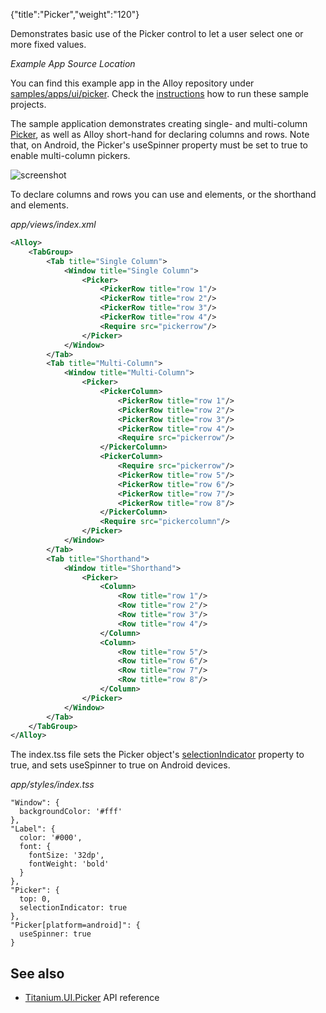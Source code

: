 {"title":"Picker","weight":"120"}

Demonstrates basic use of the Picker control to let a user select one or more fixed values.

*Example App Source Location*

You can find this example app in the Alloy repository under [samples/apps/ui/picker](https://github.com/appcelerator/alloy/tree/master/samples/apps/ui/picker). Check the [instructions](/docs/appc/Alloy_Framework/Alloy_Guide/Alloy_Test_Apps/) how to run these sample projects.

The sample application demonstrates creating single- and multi-column [Picker](#!/api/Titanium.UI.Picker), as well as Alloy short-hand for declaring columns and rows. Note that, on Android, the Picker's useSpinner property must be set to true to enable multi-column pickers.

![screenshot](/Images/appc/download/attachments/41845763/screenshot.png)

To declare columns and rows you can use <PickerRow/> and <PickerColumn/> elements, or the shorthand <Row/> and <Column/> elements.

*app/views/index.xml*

```xml
<Alloy>
    <TabGroup>
        <Tab title="Single Column">
            <Window title="Single Column">
                <Picker>
                    <PickerRow title="row 1"/>
                    <PickerRow title="row 2"/>
                    <PickerRow title="row 3"/>
                    <PickerRow title="row 4"/>
                    <Require src="pickerrow"/>
                </Picker>
            </Window>
        </Tab>
        <Tab title="Multi-Column">
            <Window title="Multi-Column">
                <Picker>
                    <PickerColumn>
                        <PickerRow title="row 1"/>
                        <PickerRow title="row 2"/>
                        <PickerRow title="row 3"/>
                        <PickerRow title="row 4"/>
                        <Require src="pickerrow"/>
                    </PickerColumn>
                    <PickerColumn>
                        <Require src="pickerrow"/>
                        <PickerRow title="row 5"/>
                        <PickerRow title="row 6"/>
                        <PickerRow title="row 7"/>
                        <PickerRow title="row 8"/>
                    </PickerColumn>
                    <Require src="pickercolumn"/>
                </Picker>
            </Window>
        </Tab>
        <Tab title="Shorthand">
            <Window title="Shorthand">
                <Picker>
                    <Column>
                        <Row title="row 1"/>
                        <Row title="row 2"/>
                        <Row title="row 3"/>
                        <Row title="row 4"/>
                    </Column>
                    <Column>
                        <Row title="row 5"/>
                        <Row title="row 6"/>
                        <Row title="row 7"/>
                        <Row title="row 8"/>
                    </Column>
                </Picker>
            </Window>
        </Tab>
    </TabGroup>
</Alloy>
```

The index.tss file sets the Picker object's [selectionIndicator](#!/api/Titanium.UI.Picker-property-selectionIndicator) property to true, and sets useSpinner to true on Android devices.

*app/styles/index.tss*

```
"Window": {
  backgroundColor: '#fff'
},
"Label": {
  color: '#000',
  font: {
    fontSize: '32dp',
    fontWeight: 'bold'
  }
},
"Picker": {
  top: 0,
  selectionIndicator: true
},
"Picker[platform=android]": {
  useSpinner: true
}
```

## See also

* [Titanium.UI.Picker](#!/api/Titanium.UI.Picker) API reference
